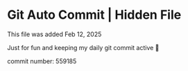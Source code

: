 # Git Auto Commit | Hidden File

This file was added Feb 12, 2025

Just for fun and keeping my daily git commit active 🤪

commit number: 559185
